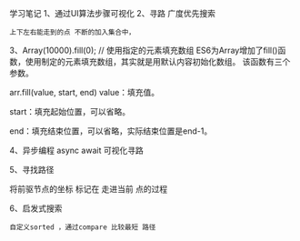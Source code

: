 学习笔记
1、通过UI算法步骤可视化
2、寻路  广度优先搜索

    上下左右能走到的点 不断的加入集合中，


3、Array(10000).fill(0); // 使用指定的元素填充数组
ES6为Array增加了fill()函数，使用制定的元素填充数组，其实就是用默认内容初始化数组。
该函数有三个参数。

arr.fill(value, start, end)
value：填充值。

start：填充起始位置，可以省略。

end：填充结束位置，可以省略，实际结束位置是end-1。

4、异步编程 async await 可视化寻路

5、寻找路径

  将前驱节点的坐标 标记在 走进当前 点的过程

6、启发式搜索

    自定义sorted ，通过compare 比较最短 路径